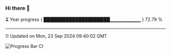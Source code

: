 ### Hi there 👋

⏳ Year progress { █████████████████████▁▁▁▁▁▁▁▁▁ } 72.79 %

---

⏰ Updated on Mon, 23 Sep 2024 09:40:02 GMT

![Progress Bar CI](https://github.com/IshwaranRudhara/GIT-ACTION/workflows/Progress%20Bar%20CI/badge.svg)

